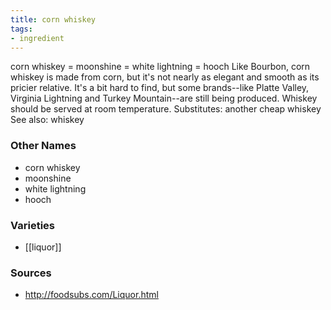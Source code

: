 ```yaml
---
title: corn whiskey
tags:
- ingredient
---
```

corn whiskey = moonshine = white lightning = hooch Like Bourbon, corn whiskey is made from corn, but it's not nearly as elegant and smooth as its pricier relative. It's a bit hard to find, but some brands--like Platte Valley, Virginia Lightning and Turkey Mountain--are still being produced. Whiskey should be served at room temperature. Substitutes: another cheap whiskey See also: whiskey

### Other Names

* corn whiskey
* moonshine
* white lightning
* hooch

### Varieties

* [[liquor]]

### Sources
* http://foodsubs.com/Liquor.html
